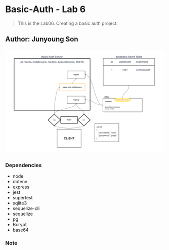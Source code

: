 # Basic-Auth - Lab 6

> This is the Lab06. Creating a basic auth project.

## Author: Junyoung Son

### ![UML](/UML06.png)

### Dependencies

* node
* dotenv
* express
* jest
* supertest
* sqlite3
* sequelize-cli
* sequelize
* pg
* Bcrypt
* base64

### Note
